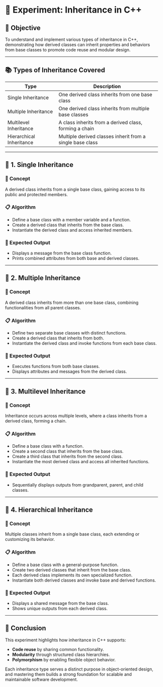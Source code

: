 
# 🧬 Experiment: Inheritance in C++


## 🎯 Objective
To understand and implement various types of inheritance in C++, demonstrating how derived classes can inherit properties and behaviors from base classes to promote code reuse and modular design.

---

## 📚 Types of Inheritance Covered

| Type                  | Description |
|-----------------------|-------------|
| Single Inheritance    | One derived class inherits from one base class |
| Multiple Inheritance  | One derived class inherits from multiple base classes |
| Multilevel Inheritance| A class inherits from a derived class, forming a chain |
| Hierarchical Inheritance | Multiple derived classes inherit from a single base class |

---

## 📌 1. Single Inheritance

### 🧠 Concept
A derived class inherits from a single base class, gaining access to its public and protected members.

### 📋 Algorithm
- Define a base class with a member variable and a function.
- Create a derived class that inherits from the base class.
- Instantiate the derived class and access inherited members.

### 🧪 Expected Output
- Displays a message from the base class function.
- Prints combined attributes from both base and derived classes.

---

## 📌 2. Multiple Inheritance

### 🧠 Concept
A derived class inherits from more than one base class, combining functionalities from all parent classes.

### 📋 Algorithm
- Define two separate base classes with distinct functions.
- Create a derived class that inherits from both.
- Instantiate the derived class and invoke functions from each base class.

### 🧪 Expected Output
- Executes functions from both base classes.
- Displays attributes and messages from the derived class.

---

## 📌 3. Multilevel Inheritance

### 🧠 Concept
Inheritance occurs across multiple levels, where a class inherits from a derived class, forming a chain.

### 📋 Algorithm
- Define a base class with a function.
- Create a second class that inherits from the base class.
- Create a third class that inherits from the second class.
- Instantiate the most derived class and access all inherited functions.

### 🧪 Expected Output
- Sequentially displays outputs from grandparent, parent, and child classes.

---

## 📌 4. Hierarchical Inheritance

### 🧠 Concept
Multiple classes inherit from a single base class, each extending or customizing its behavior.

### 📋 Algorithm
- Define a base class with a general-purpose function.
- Create two derived classes that inherit from the base class.
- Each derived class implements its own specialized function.
- Instantiate both derived classes and invoke base and derived functions.

### 🧪 Expected Output
- Displays a shared message from the base class.
- Shows unique outputs from each derived class.

---

## 🧾 Conclusion

This experiment highlights how inheritance in C++ supports:
- **Code reuse** by sharing common functionality.
- **Modularity** through structured class hierarchies.
- **Polymorphism** by enabling flexible object behavior.

Each inheritance type serves a distinct purpose in object-oriented design, and mastering them builds a strong foundation for scalable and maintainable software development.
